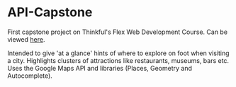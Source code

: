 # API-Capstone

First capstone project on Thinkful's Flex Web Development Course. Can be viewed <a href="https://rob137.github.io/API-Capstone/index.html">here</a>. 

Intended to give 'at a glance' hints of where to explore on foot when visiting a city. Highlights clusters of attractions like restaurants, museums, bars etc.  Uses the Google Maps API and libraries (Places, Geometry and Autocomplete). 